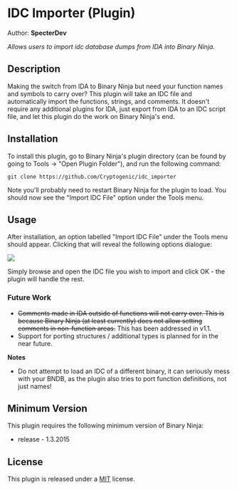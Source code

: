 # IDC Importer (Plugin)
Author: **SpecterDev**

_Allows users to import idc database dumps from IDA into Binary Ninja._

## Description

Making the switch from IDA to Binary Ninja but need your function names and symbols to carry over? This plugin will take an IDC file and automatically import the functions, strings, and comments. It doesn't require any additional plugins for IDA, just export from IDA to an IDC script file, and let this plugin do the work on Binary Ninja's end.

## Installation

To install this plugin, go to Binary Ninja's plugin directory (can be found by going to Tools -> "Open Plugin Folder"), and run the following command:

```
git clone https://github.com/Cryptogenic/idc_importer
```

Note you'll probably need to restart Binary Ninja for the plugin to load. You should now see the "Import IDC File" option under the Tools menu.

## Usage

After installation, an option labelled "Import IDC File" under the Tools menu should appear. Clicking that will reveal the following options dialogue:

![](https://i.imgur.com/NV8LF2H.png)



Simply browse and open the IDC file you wish to import and click OK - the plugin will handle the rest.

### Future Work

- ~~Comments made in IDA outside of functions will not carry over. This is because Binary Ninja (at least currently) does not allow setting comments in non-function areas.~~ This has been addressed in v1.1.
- Support for porting structures / additional types is planned for in the near future.

**Notes**

- Do not attempt to load an IDC of a different binary, it can seriously mess with your BNDB, as the plugin also tries to port function definitions, not just names!

## Minimum Version

This plugin requires the following minimum version of Binary Ninja:

 * release - 1.3.2015


## License

This plugin is released under a [MIT](LICENSE) license.
